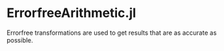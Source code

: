 # ErrorfreeArithmetic.jl
Errorfree transformations are used to get results that are as accurate as possible.
